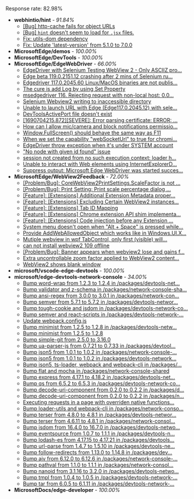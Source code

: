 Response rate: 82.98%

* **webhintio/hint** - _91.84%_
  * [[Bug] http-cache fails for object URLs](https://github.com/webhintio/hint/issues/5706)
  * [[Bug] `hint` doesn't seem to load for `.jsx` files.](https://github.com/webhintio/hint/issues/5702)
  * [Fix: utils-dom dependency](https://github.com/webhintio/hint/pull/5564)
  * [Fix: Update 'latest-version' from 5.1.0 to 7.0.0](https://github.com/webhintio/hint/pull/5471)
* **MicrosoftEdge/demos** - _100.00%_
* **MicrosoftEdge/DevTools** - _100.00%_
* **MicrosoftEdge/EdgeWebDriver** - _66.00%_
  * [EdgeDriver with Selenium Testing WebView 2 - Only ASCIIZ pro...](https://github.com/MicrosoftEdge/EdgeWebDriver/issues/122)
  * [Edge beta 119.0.2151.12 crashing after 2 mins of Selenium ru...](https://github.com/MicrosoftEdge/EdgeWebDriver/issues/121)
  * [Edgedriver 117.0.2045.60 Linux/MacOS binaries are not publis...](https://github.com/MicrosoftEdge/EdgeWebDriver/issues/119)
  * [The cure is add Log by using Set Property](https://github.com/MicrosoftEdge/EdgeWebDriver/issues/117)
  * [msedgedriver 116. Rejecting request with non-local host: 0.0...](https://github.com/MicrosoftEdge/EdgeWebDriver/issues/114)
  * [Selenium Webview2 writing to inaccessible directory](https://github.com/MicrosoftEdge/EdgeWebDriver/issues/112)
  * [Unable to launch URL with Edge (Edge117.0.2045.12) with sele...](https://github.com/MicrosoftEdge/EdgeWebDriver/issues/111)
  * [DevToolsActivePort file doesn't exist](https://github.com/MicrosoftEdge/EdgeWebDriver/issues/101)
  * [[1690704215.872][SEVERE]: Error parsing certificate: ERROR: ...](https://github.com/MicrosoftEdge/EdgeWebDriver/issues/99)
  * [How can I allow mic/camera and block notifications permissio...](https://github.com/MicrosoftEdge/EdgeWebDriver/issues/98)
  * [Window.FullScreen()  should behave the same way as F11](https://github.com/MicrosoftEdge/EdgeWebDriver/issues/107)
  * [When we set the capability "webSocketUrl" to true for chromi...](https://github.com/MicrosoftEdge/EdgeWebDriver/issues/103)
  * [EdgeDriver throw exception when it's under SYSTEM account](https://github.com/MicrosoftEdge/EdgeWebDriver/issues/100)
  * ["No node with given id found" issue](https://github.com/MicrosoftEdge/EdgeWebDriver/issues/96)
  * [session not created from no such execution context: loader h...](https://github.com/MicrosoftEdge/EdgeWebDriver/issues/95)
  * [Unable to interact with Web elements using InternetExplorerD...](https://github.com/MicrosoftEdge/EdgeWebDriver/issues/91)
  * [Suppress output: Microsoft Edge WebDriver was started succes...](https://github.com/MicrosoftEdge/EdgeWebDriver/issues/82)
* **MicrosoftEdge/WebView2Feedback** - _72.00%_
  * [[Problem/Bug]: CoreWebView2PrintSettings.ScaleFactor is not ...](https://github.com/MicrosoftEdge/WebView2Feedback/issues/4082)
  * [[Problem/Bug]: Print Setting: Print scale percentage dialog ...](https://github.com/MicrosoftEdge/WebView2Feedback/issues/4071)
  * [[Feature]: [Extensions] Additional Extension Metadata proper...](https://github.com/MicrosoftEdge/WebView2Feedback/issues/3856)
  * [[Feature]: [Extensions] Excluding Certain WebView2 instances...](https://github.com/MicrosoftEdge/WebView2Feedback/issues/3855)
  * [[Feature]: [Extensions] Tab ID Mapping](https://github.com/MicrosoftEdge/WebView2Feedback/issues/3854)
  * [[Feature]: [Extensions] Chrome extension API shim implementa...](https://github.com/MicrosoftEdge/WebView2Feedback/issues/3853)
  * [[Feature]: [Extensions] Code injection before any Extension ...](https://github.com/MicrosoftEdge/WebView2Feedback/issues/3852)
  * [System menu doesn't open when "Alt + Space" is pressed while...](https://github.com/MicrosoftEdge/WebView2Feedback/issues/3840)
  * [Provide AddWebAllowedObject which works like in Windows.UI.X...](https://github.com/MicrosoftEdge/WebView2Feedback/issues/3823)
  * [Mutiple webview in wpf TabControl, only first (visible) will...](https://github.com/MicrosoftEdge/WebView2Feedback/issues/3818)
  * [can not install webview2 109 offline](https://github.com/MicrosoftEdge/WebView2Feedback/issues/3811)
  * [[Problem/Bug]: Banner appears when webview2 lose and gains f...](https://github.com/MicrosoftEdge/WebView2Feedback/issues/4074)
  * [Extra uncontrollable zoom factor applied to WebView2 content...](https://github.com/MicrosoftEdge/WebView2Feedback/issues/3839)
  * [WebView2 shows blank window](https://github.com/MicrosoftEdge/WebView2Feedback/issues/3817)
* **microsoft/vscode-edge-devtools** - _100.00%_
* **microsoft/edge-devtools-network-console** - _34.00%_
  * [Bump word-wrap from 1.2.3 to 1.2.4 in /packages/devtools-net...](https://github.com/microsoft/edge-devtools-network-console/pull/123)
  * [Bump validator and z-schema in /packages/network-console-sha...](https://github.com/microsoft/edge-devtools-network-console/pull/122)
  * [Bump ansi-regex from 3.0.0 to 3.0.1 in /packages/network-con...](https://github.com/microsoft/edge-devtools-network-console/pull/121)
  * [Bump semver from 5.7.1 to 5.7.2 in /packages/devtools-networ...](https://github.com/microsoft/edge-devtools-network-console/pull/120)
  * [Bump tough-cookie and jsdom in /packages/devtools-network-co...](https://github.com/microsoft/edge-devtools-network-console/pull/119)
  * [Bump semver and react-scripts in /packages/devtools-network-...](https://github.com/microsoft/edge-devtools-network-console/pull/117)
  * [Update webpack.config.js](https://github.com/microsoft/edge-devtools-network-console/pull/115)
  * [Bump minimist from 1.2.5 to 1.2.8 in /packages/devtools-netw...](https://github.com/microsoft/edge-devtools-network-console/pull/112)
  * [Bump minimist from 1.2.5 to 1.2.8](https://github.com/microsoft/edge-devtools-network-console/pull/111)
  * [Bump simple-git from 2.5.0 to 3.16.0](https://github.com/microsoft/edge-devtools-network-console/pull/110)
  * [Bump ua-parser-js from 0.7.21 to 0.7.33 in /packages/devtool...](https://github.com/microsoft/edge-devtools-network-console/pull/109)
  * [Bump json5 from 1.0.1 to 1.0.2 in /packages/network-console-...](https://github.com/microsoft/edge-devtools-network-console/pull/108)
  * [Bump json5 from 1.0.1 to 1.0.2 in /packages/devtools-network...](https://github.com/microsoft/edge-devtools-network-console/pull/107)
  * [Bump json5, ts-loader, webpack and webpack-cli in /packages/...](https://github.com/microsoft/edge-devtools-network-console/pull/106)
  * [Bump flat and mocha in /packages/network-console-shared](https://github.com/microsoft/edge-devtools-network-console/pull/105)
  * [Bump express from 4.17.1 to 4.18.2 in /packages/devtools-net...](https://github.com/microsoft/edge-devtools-network-console/pull/104)
  * [Bump qs from 6.5.2 to 6.5.3 in /packages/devtools-network-co...](https://github.com/microsoft/edge-devtools-network-console/pull/103)
  * [Bump decode-uri-component from 0.2.0 to 0.2.2 in /packages/d...](https://github.com/microsoft/edge-devtools-network-console/pull/101)
  * [Bump decode-uri-component from 0.2.0 to 0.2.2 in /packages/n...](https://github.com/microsoft/edge-devtools-network-console/pull/100)
  * [Executing requests in a page with overriden native functions...](https://github.com/microsoft/edge-devtools-network-console/issues/99)
  * [Bump loader-utils and webpack-cli in /packages/network-conso...](https://github.com/microsoft/edge-devtools-network-console/pull/98)
  * [Bump terser from 4.8.0 to 4.8.1 in /packages/devtools-networ...](https://github.com/microsoft/edge-devtools-network-console/pull/97)
  * [Bump terser from 4.6.11 to 4.8.1 in /packages/network-consol...](https://github.com/microsoft/edge-devtools-network-console/pull/96)
  * [Bump jsdom from 16.4.0 to 16.7.0 in /packages/devtools-netwo...](https://github.com/microsoft/edge-devtools-network-console/pull/94)
  * [Bump eventsource from 1.0.7 to 1.1.1 in /packages/devtools-n...](https://github.com/microsoft/edge-devtools-network-console/pull/93)
  * [Bump lodash-es from 4.17.15 to 4.17.21 in /packages/devtools...](https://github.com/microsoft/edge-devtools-network-console/pull/84)
  * [Bump url-parse from 1.4.7 to 1.5.10 in /packages/devtools-ne...](https://github.com/microsoft/edge-devtools-network-console/pull/83)
  * [Bump follow-redirects from 1.13.0 to 1.14.8 in /packages/dev...](https://github.com/microsoft/edge-devtools-network-console/pull/81)
  * [Bump ajv from 6.12.0 to 6.12.6 in /packages/network-console-...](https://github.com/microsoft/edge-devtools-network-console/pull/80)
  * [Bump pathval from 1.1.0 to 1.1.1 in /packages/network-consol...](https://github.com/microsoft/edge-devtools-network-console/pull/79)
  * [Bump nanoid from 3.1.16 to 3.2.0 in /packages/devtools-netwo...](https://github.com/microsoft/edge-devtools-network-console/pull/78)
  * [Bump tmpl from 1.0.4 to 1.0.5 in /packages/devtools-network-...](https://github.com/microsoft/edge-devtools-network-console/pull/75)
  * [Bump tar from 6.0.5 to 6.1.11 in /packages/devtools-network-...](https://github.com/microsoft/edge-devtools-network-console/pull/73)
* **MicrosoftDocs/edge-developer** - _100.00%_